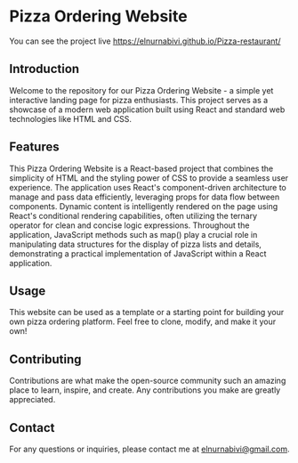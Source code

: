 # Pizza Ordering Website

You can see the project live https://elnurnabivi.github.io/Pizza-restaurant/

## Introduction

Welcome to the repository for our Pizza Ordering Website - a simple yet interactive landing page for pizza enthusiasts. This project serves as a showcase of a modern web application built using React and standard web technologies like HTML and CSS.

## Features

This Pizza Ordering Website is a React-based project that combines the simplicity of HTML and the styling power of CSS to provide a seamless user experience. The application uses React's component-driven architecture to manage and pass data efficiently, leveraging props for data flow between components. Dynamic content is intelligently rendered on the page using React's conditional rendering capabilities, often utilizing the ternary operator for clean and concise logic expressions. Throughout the application, JavaScript methods such as map() play a crucial role in manipulating data structures for the display of pizza lists and details, demonstrating a practical implementation of JavaScript within a React application.

## Usage

This website can be used as a template or a starting point for building your own pizza ordering platform. Feel free to clone, modify, and make it your own!

## Contributing

Contributions are what make the open-source community such an amazing place to learn, inspire, and create. Any contributions you make are greatly appreciated.

## Contact

For any questions or inquiries, please contact me at elnurnabivi@gmail.com.
